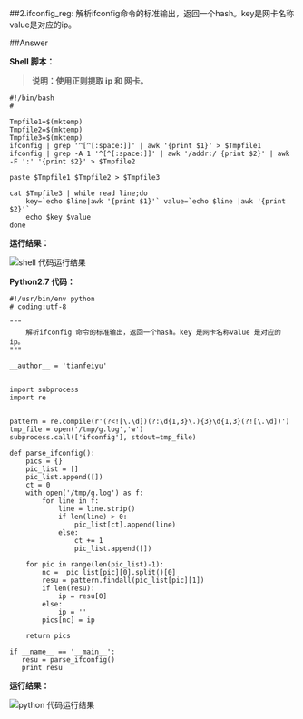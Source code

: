 ##2.ifconfig_reg:
解析ifconfig命令的标准输出，返回一个hash。key是网卡名称 value是对应的ip。

##Answer

**Shell 脚本：**

> **说明：使用正则提取 ip 和 网卡。** 

	#!/bin/bash
	#

	Tmpfile1=$(mktemp)
	Tmpfile2=$(mktemp)
	Tmpfile3=$(mktemp)
	ifconfig | grep '^[^[:space:]]' | awk '{print $1}' > $Tmpfile1 
	ifconfig | grep -A 1 '^[^[:space:]]' | awk '/addr:/ {print $2}' | awk -F ':' '{print $2}' > $Tmpfile2
	
	paste $Tmpfile1 $Tmpfile2 > $Tmpfile3
	
	cat $Tmpfile3 | while read line;do
	    key=`echo $line|awk '{print $1}'` value=`echo $line |awk '{print $2}'`
	    echo $key $value
	done

**运行结果：**

![shell 代码运行结果](http://cdn.tianfeiyu.com/2-sh.png)


**Python2.7 代码：**

	#!/usr/bin/env python
	# coding:utf-8
	
	"""
	    解析ifconfig 命令的标准输出，返回一个hash。key 是网卡名称value 是对应的ip。
	"""
	
	__author__ = 'tianfeiyu'
	
	
	import subprocess 
	import re
	
	
	pattern = re.compile(r'(?<![\.\d])(?:\d{1,3}\.){3}\d{1,3}(?![\.\d])')
	tmp_file = open('/tmp/g.log','w')  
	subprocess.call(['ifconfig'], stdout=tmp_file) 
	
	def parse_ifconfig():
	    pics = {}
	    pic_list = []
	    pic_list.append([])
	    ct = 0
	    with open('/tmp/g.log') as f:
	        for line in f:
	            line = line.strip()
	            if len(line) > 0:
	                pic_list[ct].append(line) 
	            else:
	                ct += 1
	                pic_list.append([])
	
	    for pic in range(len(pic_list)-1):
	        nc =  pic_list[pic][0].split()[0]
	        resu = pattern.findall(pic_list[pic][1])
	        if len(resu):
	            ip = resu[0]
	        else:
	            ip = ''
	        pics[nc] = ip
	
	    return pics
	
	if __name__ == '__main__':
	   resu = parse_ifconfig()
	   print resu

**运行结果：**

![python 代码运行结果](http://cdn.tianfeiyu.com/2-python.png)
